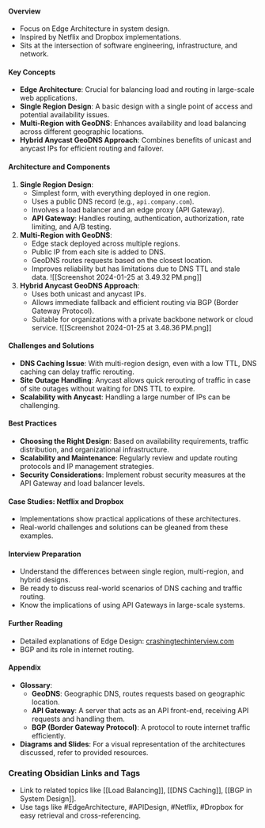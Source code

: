 #### Overview
- Focus on Edge Architecture in system design.
- Inspired by Netflix and Dropbox implementations.
- Sits at the intersection of software engineering, infrastructure, and network.
#### Key Concepts
- **Edge Architecture**: Crucial for balancing load and routing in large-scale web applications.
- **Single Region Design**: A basic design with a single point of access and potential availability issues.
- **Multi-Region with GeoDNS**: Enhances availability and load balancing across different geographic locations.
- **Hybrid Anycast GeoDNS Approach**: Combines benefits of unicast and anycast IPs for efficient routing and failover.
#### Architecture and Components
1. **Single Region Design**:
   - Simplest form, with everything deployed in one region.
   - Uses a public DNS record (e.g., `api.company.com`).
   - Involves a load balancer and an edge proxy (API Gateway).
   - **API Gateway**: Handles routing, authentication, authorization, rate limiting, and A/B testing.
2. **Multi-Region with GeoDNS**:
   - Edge stack deployed across multiple regions.
   - Public IP from each site is added to DNS.
   - GeoDNS routes requests based on the closest location.
   - Improves reliability but has limitations due to DNS TTL and stale data.
![[Screenshot 2024-01-25 at 3.49.32 PM.png]]
1. **Hybrid Anycast GeoDNS Approach**:
   - Uses both unicast and anycast IPs.
   - Allows immediate fallback and efficient routing via BGP (Border Gateway Protocol).
   - Suitable for organizations with a private backbone network or cloud service.
![[Screenshot 2024-01-25 at 3.48.36 PM.png]]
#### Challenges and Solutions
- **DNS Caching Issue**: With multi-region design, even with a low TTL, DNS caching can delay traffic rerouting.
- **Site Outage Handling**: Anycast allows quick rerouting of traffic in case of site outages without waiting for DNS TTL to expire.
- **Scalability with Anycast**: Handling a large number of IPs can be challenging.

#### Best Practices
- **Choosing the Right Design**: Based on availability requirements, traffic distribution, and organizational infrastructure.
- **Scalability and Maintenance**: Regularly review and update routing protocols and IP management strategies.
- **Security Considerations**: Implement robust security measures at the API Gateway and load balancer levels.

#### Case Studies: Netflix and Dropbox
- Implementations show practical applications of these architectures.
- Real-world challenges and solutions can be gleaned from these examples.

#### Interview Preparation
- Understand the differences between single region, multi-region, and hybrid designs.
- Be ready to discuss real-world scenarios of DNS caching and traffic routing.
- Know the implications of using API Gateways in large-scale systems.

#### Further Reading
- Detailed explanations of Edge Design: [crashingtechinterview.com](https://crashingtechinterview.com)
- BGP and its role in internet routing.

#### Appendix
- **Glossary**:
  - **GeoDNS**: Geographic DNS, routes requests based on geographic location.
  - **API Gateway**: A server that acts as an API front-end, receiving API requests and handling them.
  - **BGP (Border Gateway Protocol)**: A protocol to route internet traffic efficiently.
- **Diagrams and Slides**: For a visual representation of the architectures discussed, refer to provided resources.

### Creating Obsidian Links and Tags
- Link to related topics like [[Load Balancing]], [[DNS Caching]], [[BGP in System Design]].
- Use tags like #EdgeArchitecture, #APIDesign, #Netflix, #Dropbox for easy retrieval and cross-referencing.